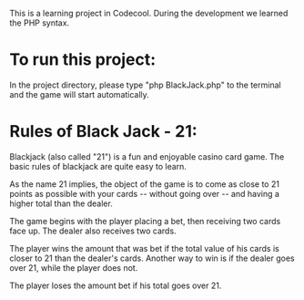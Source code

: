 This is a learning project in Codecool. During the development we learned
the PHP syntax.

# To run this project: 

In the project directory, please type "php BlackJack.php" to the terminal and the game 
will start automatically.

# Rules of Black Jack - 21:
Blackjack (also called "21") is a fun and enjoyable casino card game. The basic rules of blackjack are quite easy to learn.

As the name 21 implies, the object of the game is to come as close to 21 points as possible with your cards -- without going over -- and having a higher total than the dealer.

The game begins with the player placing a bet, then receiving two cards face up. The dealer also receives two cards.

The player wins the amount that was bet if the total value of his cards is closer to 21 than the dealer's cards. Another way to win is if the dealer goes over 21, while the player does not.

The player loses the amount bet if his total goes over 21.